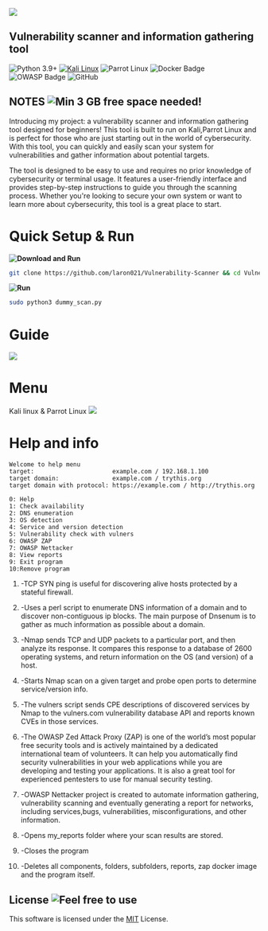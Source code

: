 ![](https://github.com/laron021/project/blob/main/sample/dummy.png)


## Vulnerability scanner and information gathering tool
![Python 3.9+](https://img.shields.io/badge/Python-3.9+-blue?style=for-the-badge&logo=Python&logoColor=informational&color=blue)
[![Kali Linux](https://img.shields.io/badge/Kali_Linux-100000?style=for-the-badge&logo=Kali+Linux&logoColor=FFFFFF&labelColor=00505A&color=00505A)](https://github.com/shivamkapasia0)
![Parrot Linux](https://img.shields.io/badge/Parrot%20Linux-brightgreen?style=for-the-badge&logo=Parrot&logoColor=white#dc143c)
![Docker Badge](https://img.shields.io/badge/Docker-2496ED?logo=docker&logoColor=fff&style=for-the-badge)
![OWASP Badge](https://img.shields.io/badge/OWASP-000?logo=owasp&logoColor=fff&style=for-the-badge)
![GitHub](https://img.shields.io/badge/-GitHub-181717?style=for-the-badge&logo=github)





## NOTES ![Min 3 GB free space needed!](https://img.shields.io/badge/-Min%203%20GB%20free%20space%20needed!-darkred?style=flat-square)
Introducing my project: a vulnerability scanner and information gathering tool designed for beginners! This tool is built to run on Kali,Parrot Linux and is perfect for those who are just starting out in the world of cybersecurity. With this tool, you can quickly and easily scan your system for vulnerabilities and gather information about potential targets.

The tool is designed to be easy to use and requires no prior knowledge of cybersecurity or terminal usage. It features a user-friendly interface and provides step-by-step instructions to guide you through the scanning process. Whether you're looking to secure your own system or want to learn more about cybersecurity, this tool is a great place to start.


# Quick Setup & Run
**![Download and Run](https://img.shields.io/badge/Download%20and%20Run-18A303?style=flat-square)**
```bash
git clone https://github.com/laron021/Vulnerability-Scanner && cd Vulnerability-Scanner && sudo python3 dummy_scan.py
```
**![Run](https://img.shields.io/badge/Run-18A303?style=flat-square)**
```bash
sudo python3 dummy_scan.py
```
# Guide
![](https://github.com/laron021/project/blob/main/sample/setup%26run.gif)

# Menu
Kali linux & Parrot Linux
![](https://github.com/laron021/project/blob/main/sample/kali2.png)

# Help and info
```
Welcome to help menu
target:                      example.com / 192.168.1.100
target domain:               example.com / trythis.org
target domain with protocol: https://example.com / http://trythis.org

0: Help
1: Check availability
2: DNS enumeration
3: OS detection
4: Service and version detection
5: Vulnerability check with vulners 
6: OWASP ZAP
7: OWASP Nettacker
8: View reports
9: Exit program
10:Remove program
```
1. -TCP SYN ping is useful for discovering alive hosts protected by a stateful firewall.

2. -Uses a perl script to enumerate DNS information of a domain and to discover non-contiguous ip blocks. 
    The main purpose of Dnsenum is to gather as much information as possible about a domain.                                                                                                                               
3. -Nmap sends TCP and UDP packets to a particular port, and then analyze its response. It compares this response to a database of 2600 operating systems, and return information on the OS (and version) of a host.

4. -Starts Nmap scan on a given target and probe open ports to determine service/version info.

5. -The vulners script sends CPE descriptions of discovered services by Nmap to the vulners.com vulnerability database API and reports known CVEs in those services.

6. -The OWASP Zed Attack Proxy (ZAP) is one of the world’s most popular free security tools and is actively maintained  by a dedicated international team of volunteers. It can help you automatically find security vulnerabilities in your web applications while you are developing and testing your applications. It is also a great tool for experienced pentesters to use for manual security testing.                                                                                                                                
7. -OWASP Nettacker project is created to automate information gathering, vulnerability scanning and eventually generating a report for networks, including services,bugs, vulnerabilities, misconfigurations, and other information.

8. -Opens my_reports folder where your scan results are stored. 

9. -Closes the program 

10. -Deletes all components, folders, subfolders, reports, zap docker image and the program itself. 

## License ![Feel free to use](https://img.shields.io/badge/Feel%20free%20to%20use-18A303?style=flat)
This software is licensed under the [MIT](https://github.com/laron021/project/blob/main/LICENSE) License.
